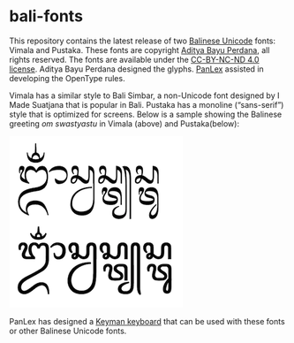 # bali-fonts

This repository contains the latest release of two [Balinese Unicode](https://en.wikipedia.org/wiki/Balinese_(Unicode_block)) fonts: Vimala and Pustaka. These fonts are copyright [Aditya Bayu Perdana](https://www.behance.net/byabay), all rights reserved. The fonts are available under the [CC-BY-NC-ND 4.0 license](https://creativecommons.org/licenses/by-nc-nd/4.0/). Aditya Bayu Perdana designed the glyphs. [PanLex](https://panlex.org) assisted in developing the OpenType rules.

Vimala has a similar style to Bali Simbar, a non-Unicode font designed by I Made Suatjana that is popular in Bali. Pustaka has a monoline (“sans-serif”) style that is optimized for screens. Below is a sample showing the Balinese greeting _om swastyastu_ in Vimala (above) and Pustaka(below):

<img src="sample.png" width="314" height="310" alt="font sample">

PanLex has designed a [Keyman keyboard](https://keyman.com/keyboards/aksarabali_panlex) that can be used with these fonts or other Balinese Unicode fonts.

